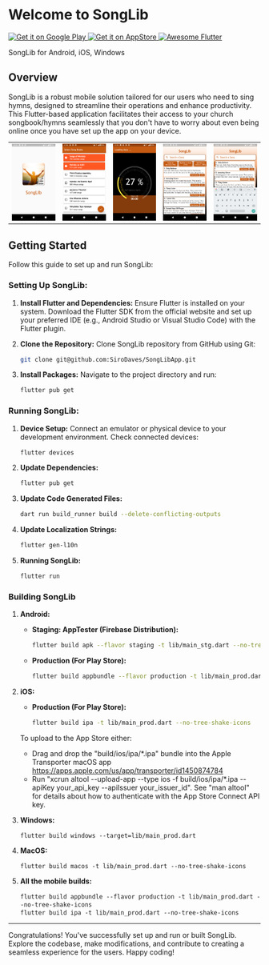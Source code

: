 # Welcome to SongLib

<a href='https://play.google.com/store/apps/details?id=com.songlib'>
  <img alt='Get it on Google Play' src='https://play.google.com/intl/en_us/badges/images/generic/en_badge_web_generic.png' width='200'/>
</a>

<a href="https://apps.apple.com/app/id6446771305">
  <img alt='Get it on AppStore' src='https://developer.apple.com/app-store/marketing/guidelines/images/badge-example-preferred_2x.png' width='200'>
</a>

<a href="https://github.com/Solido/awesome-flutter#components">
   <img alt="Awesome Flutter" src="https://img.shields.io/badge/Awesome-Flutter-blue.svg?longCache=true&style=flat-square" />
</a>

 SongLib for Android, iOS, Windows

## Overview

SongLib is a robust mobile solution tailored for our users who need to sing hymns, designed to streamline their operations and enhance productivity. This Flutter-based application facilitates their access to your church songbook/hymns seamlessly that you don't have to worry about even being online once you have set up the app on your device.
<table>
<tr>
<td><img src="screenshots/Droid/image1.png" width="200px" /></td>
<td><img src="screenshots/Droid/image2.png" width="200px" /></td>
<td><img src="screenshots/Droid/image3.png" width="200px" /></td>
<td><img src="screenshots/Droid/image4.png" width="200px" /></td>
<td><img src="screenshots/Droid/image5.png" width="200px" /></td>
</tr>
</table>

## Getting Started

Follow this guide to set up and run SongLib:

### Setting Up SongLib:

1. **Install Flutter and Dependencies:** Ensure Flutter is installed on your system. Download the Flutter SDK from the official website and set up your preferred IDE (e.g., Android Studio or Visual Studio Code) with the Flutter plugin.

2. **Clone the Repository:** Clone SongLib repository from GitHub using Git:

    ```bash
    git clone git@github.com:SiroDaves/SongLibApp.git
    ```

3. **Install Packages:** Navigate to the project directory and run:

    ```bash
    flutter pub get
    ```

### Running SongLib:

1. **Device Setup:** Connect an emulator or physical device to your development environment. Check connected devices:

    ```bash
    flutter devices
    ```

2. **Update Dependencies:**

    ```bash
    flutter pub get
    ```

3. **Update Code Generated Files:**

    ```bash
    dart run build_runner build --delete-conflicting-outputs
    ```

4. **Update Localization Strings:**

    ```bash
    flutter gen-l10n
    ```
5. **Running SongLib:**
    ```bash
    flutter run
    ```

### Building SongLib

1. **Android:**

    - **Staging: AppTester (Firebase Distribution):**

        ```bash
        flutter build apk --flavor staging -t lib/main_stg.dart --no-tree-shake-icons
        ```

    - **Production (For Play Store):**

        ```bash
        flutter build appbundle --flavor production -t lib/main_prod.dart --no-tree-shake-icons
        ```
    
2. **iOS:**

    - **Production (For Play Store):**

        ```bash
        flutter build ipa -t lib/main_prod.dart --no-tree-shake-icons
        ```
    To upload to the App Store either:
    - Drag and drop the "build/ios/ipa/*.ipa" bundle into the Apple Transporter macOS app https://apps.apple.com/us/app/transporter/id1450874784
    - Run "xcrun altool --upload-app --type ios -f build/ios/ipa/*.ipa --apiKey your_api_key --apiIssuer your_issuer_id".
       See "man altool" for details about how to authenticate with the App Store Connect API key.
        
3. **Windows:**

    ```
    flutter build windows --target=lib/main_prod.dart
    ```
          
4. **MacOS:**

    ```
    flutter build macos -t lib/main_prod.dart --no-tree-shake-icons
    ```
        
5. **All the mobile builds:**

    ```
    flutter build appbundle --flavor production -t lib/main_prod.dart --no-tree-shake-icons
    flutter build ipa -t lib/main_prod.dart --no-tree-shake-icons
    ```

---

Congratulations! You've successfully set up and run or built SongLib. Explore the codebase, make modifications, and contribute to creating a seamless experience for the users. Happy coding!